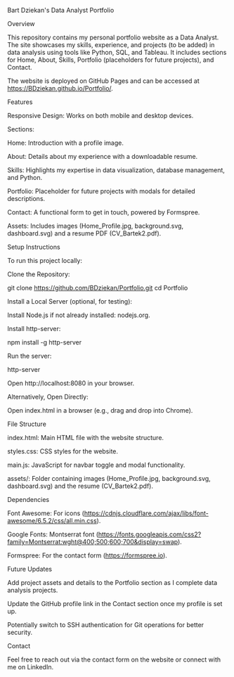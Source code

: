 Bart Dziekan's Data Analyst Portfolio

Overview

This repository contains my personal portfolio website as a Data Analyst. The site showcases my skills, experience, and projects (to be added) in data analysis using tools like Python, SQL, and Tableau. It includes sections for Home, About, Skills, Portfolio (placeholders for future projects), and Contact.

The website is deployed on GitHub Pages and can be accessed at https://BDziekan.github.io/Portfolio/.

Features





Responsive Design: Works on both mobile and desktop devices.



Sections:





Home: Introduction with a profile image.



About: Details about my experience with a downloadable resume.



Skills: Highlights my expertise in data visualization, database management, and Python.



Portfolio: Placeholder for future projects with modals for detailed descriptions.



Contact: A functional form to get in touch, powered by Formspree.



Assets: Includes images (Home_Profile.jpg, background.svg, dashboard.svg) and a resume PDF (CV_Bartek2.pdf).

Setup Instructions

To run this project locally:





Clone the Repository:

git clone https://github.com/BDziekan/Portfolio.git
cd Portfolio



Install a Local Server (optional, for testing):





Install Node.js if not already installed: nodejs.org.



Install http-server:

npm install -g http-server



Run the server:

http-server



Open http://localhost:8080 in your browser.



Alternatively, Open Directly:





Open index.html in a browser (e.g., drag and drop into Chrome).

File Structure





index.html: Main HTML file with the website structure.



styles.css: CSS styles for the website.



main.js: JavaScript for navbar toggle and modal functionality.



assets/: Folder containing images (Home_Profile.jpg, background.svg, dashboard.svg) and the resume (CV_Bartek2.pdf).

Dependencies





Font Awesome: For icons (https://cdnjs.cloudflare.com/ajax/libs/font-awesome/6.5.2/css/all.min.css).



Google Fonts: Montserrat font (https://fonts.googleapis.com/css2?family=Montserrat:wght@400;500;600;700&display=swap).



Formspree: For the contact form (https://formspree.io).

Future Updates





Add project assets and details to the Portfolio section as I complete data analysis projects.



Update the GitHub profile link in the Contact section once my profile is set up.



Potentially switch to SSH authentication for Git operations for better security.

Contact

Feel free to reach out via the contact form on the website or connect with me on LinkedIn.